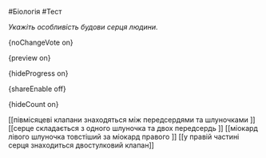 #Біологія #Тест

*Укажіть особливість будови серця людини.*

{noChangeVote on}

{preview on}

{hideProgress on}

{shareEnable off}

{hideCount on}

[[півмісяцеві клапани знаходяться між передсердями та шлуночками ]]
[[серце складається з одного шлуночка та двох передсердь ]]
[[міокард лівого шлуночка товстіший за міокард правого ]]
[[у правій частині серця знаходиться двостулковий клапан]]
